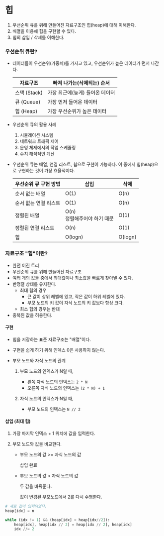 # 힙

1. 우선순위 큐를 위해 만들어진 자료구조인 힙(heap)에 대해 이해한다.
2. 배열을 이용해 힙을 구현할 수 있다.
3. 힙의 삽입 / 삭제를 이해한다.



### 우선순위 큐란?

- 데이터들이 우선순위(가중치)를 가지고 있고, 우선순위가 높은 데이터가 먼저 나간다.

    | 자료구조     | 빠져 나가는(삭제되는) 순서      |
    | ------------ | ------------------------------- |
    | 스택 (Stack) | 가장 최근에(늦게) 들어온 데이터 |
    | 큐 (Queue)   | 가장 먼저 들어온 데이터         |
    | 힙 (Heap)    | 가장 우선순위가 높은 데이터     |



- 우선순위 큐의 활용 사례
  1. 시뮬레이션 시스템
  2. 네트워크 트래픽 제어
  3. 운영 체제에서의 작업 스케쥴링
  4. 수치 해석적인 계산



- 우선순위 큐는 배열, 연결 리스트, 힙으로 구현이 가능하다. 이 중에서 힙(heap)으로 구현하는 것이 가장 효율적이다.

  | 우선순위 큐 구현 방법 | 삽입                             | 삭제    |
  | --------------------- | -------------------------------- | ------- |
  | 순서 없는 배열        | O(1)                             | O(n)    |
  | 순서 없는 연결 리스트 | O(1)                             | O(n)    |
  | 정렬된 배열           | O(n)<br />정렬해주어야 하기 때문 | O(1)    |
  | 정렬된 연결 리스트    | O(n)                             | O(1)    |
  | 힙                    | O(logn)                          | O(logn) |



### 자료구조 "힙"이란?

- 완전 이진 트리
- 우선순위 큐를 위해 만들어진 자료구조
- 여러 개의 값들 중에서 최대값이나 최소값을 빠르게 찾아낼 수 있다.
- 반정렬 상태를 유지한다.
  - 최대 힙의 경우
    - 큰 값이 상위 레벨에 있고, 작은 값이 하위 레벨에 있다.
    - 부모 노드의 키 값이 자식 노드의 키 값보다 항상 크다.
  - 최소 힙의 경우는 반대
- 중복된 값을 허용한다.



#### 구현

- 힙을 저장하는 표준 자료구조는 "배열"이다.

- 구현을 쉽게 하기 위해 인덱스 0은 사용하지 않는다.

- 부모 노드와 자식 노드의 관계

  1. 부모 노드의 인덱스가 N일 때,
     - 왼쪽 자식 노드의 인덱스는 `2 * N`
     - 오른쪽 자식 노드의 인덱스는 `(2 * N) + 1`

  2. 자식 노드의 인덱스가 N일 때,
     - 부모 노드의 인덱스는 `N // 2`



#### 삽입 (최대 힙)

1. 가장 마지막 인덱스 + 1 위치에 값을 입력한다.

2. 부모 노드와 값을 비교한다.

   - 부모 노드의 값 >=  자식 노드의 값

     삽입 완료

   - 부모 노드의 값 < 자식 노드의 값

     두 값을 바꿔준다.

     값이 변경된 부모노드에서 2를 다시 수행한다.

```python
# 새로 값이 입력되었다.
heap[idx] = n

while (idx != 1) && (heap[idx] > heap[idx//2]):
    heap[idx], heap[idx // 2] = heap[idx // 2], heap[idx]
    idx //= 2
```



























